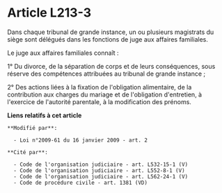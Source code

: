 # Article L213-3

Dans chaque tribunal de grande instance, un ou plusieurs magistrats du siège sont délégués dans les fonctions de juge aux
affaires familiales. 

Le juge aux affaires familiales connaît : 

1° Du divorce, de la séparation de corps et de leurs conséquences, sous réserve des compétences attribuées au tribunal de
grande instance ; 

2° Des actions liées à la fixation de l'obligation alimentaire, de la contribution aux charges du mariage et de l'obligation
d'entretien, à l'exercice de l'autorité parentale, à la modification        des prénoms.

**Liens relatifs à cet article**

	**Modifié par**:

	  - Loi n°2009-61 du 16 janvier 2009 - art. 2

	**Cité par**:

	  - Code de l'organisation judiciaire - art. L532-15-1 (V)
	  - Code de l'organisation judiciaire - art. L552-8-1 (V)
	  - Code de l'organisation judiciaire - art. L562-24-1 (V)
	  - Code de procédure civile - art. 1381 (VD)
